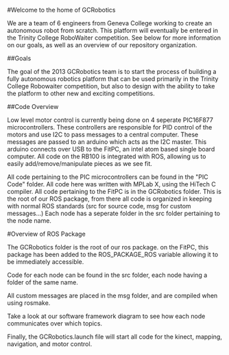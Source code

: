 #Welcome to the home of GCRobotics

We are a team of 6 engineers from Geneva College working to create an autonomous robot from scratch. This platform will eventually be entered in the Trinity College RoboWaiter competition. See below for more information on our goals, as well as an overview of our repository organization.

##Goals

The goal of the 2013 GCRobotics team is to start the process of building a fully autonomous robotics platform that can be used primarily in the Trinity College Robowaiter competition, but also to design with the ability to take the platform to other new and exciting competitions.

##Code Overview

Low level motor control is currently being done on 4 seperate PIC16F877 microcontrollers. These controllers are responsible for PID control of the motors and use I2C to pass messages to a central computer. These messages are passed to an arduino which acts as the I2C master. This arduino connects over USB to the FitPC, an intel atom based single board computer. All code on the RB100 is integrated with ROS, allowing us to easily add/remove/manipulate pieces as we see fit.

All code pertaining to the PIC microcontrollers can be found in the "PIC Code" folder. All code here was written with MPLab X, using the HiTech C compiler. All code pertaining to the FitPC is in the GCRobotics folder. This is the root of our ROS package, from there all code is organized in keeping with normal ROS standards (src for source code, msg for custom messages...) Each node has a seperate folder in the src folder pertaining to the node name. 

#Overview of ROS Package

The GCRobotics folder is the root of our ros package. on the FitPC, this package has been added to the ROS_PACKAGE_ROS variable allowing it to be immediately accessible. 

Code for each node can be found in the src folder, each node having a folder of the same name. 

All custom messages are placed in the msg folder, and are compiled when using rosmake.

Take a look at our software framework diagram to see how each node communicates over which topics.

Finally, the GCRobotics.launch file will start all code for the kinect, mapping, navigation, and motor control.
